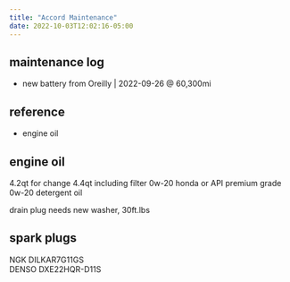 ```yaml
---
title: "Accord Maintenance"
date: 2022-10-03T12:02:16-05:00
---
```


## maintenance log
- new battery from Oreilly | 2022-09-26 @ 60,300mi


## reference
- engine oil 

## engine oil
4.2qt for change
4.4qt including filter
0w-20 honda or API premium grade 0w-20 detergent oil


drain plug needs new washer, 30ft.lbs  

## spark plugs
NGK DILKAR7G11GS  
DENSO DXE22HQR-D11S  